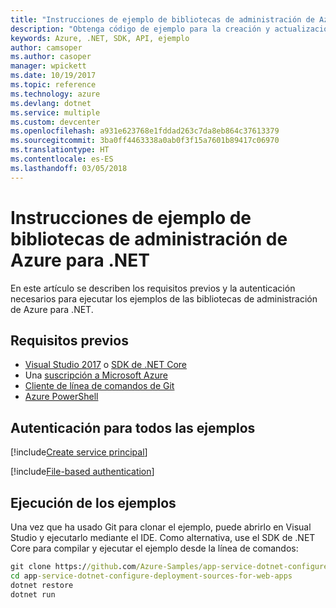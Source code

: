 ```yaml
---
title: "Instrucciones de ejemplo de bibliotecas de administración de Azure para .NET"
description: "Obtenga código de ejemplo para la creación y actualización de recursos mediante las bibliotecas de administración de Azure para .NET."
keywords: Azure, .NET, SDK, API, ejemplo
author: camsoper
ms.author: casoper
manager: wpickett
ms.date: 10/19/2017
ms.topic: reference
ms.technology: azure
ms.devlang: dotnet
ms.service: multiple
ms.custom: devcenter
ms.openlocfilehash: a931e623768e1fddad263c7da8eb864c37613379
ms.sourcegitcommit: 3ba0ff4463338a0ab0f3f15a7601b89417c06970
ms.translationtype: HT
ms.contentlocale: es-ES
ms.lasthandoff: 03/05/2018
---
```

# <a name="azure-management-libraries-for-net-sample-instructions"></a>Instrucciones de ejemplo de bibliotecas de administración de Azure para .NET

En este artículo se describen los requisitos previos y la autenticación necesarios para ejecutar los ejemplos de las bibliotecas de administración de Azure para .NET.

## <a name="prerequisties"></a>Requisitos previos 

* [Visual Studio 2017](https://www.visualstudio.com/vs/) o [SDK de .NET Core](https://www.microsoft.com/net/download/core)
* Una [suscripción a Microsoft Azure](https://azure.microsoft.com/free/)
* [Cliente de línea de comandos de Git](https://git-scm.com/)
* [Azure PowerShell](/powershell/azure/install-azurerm-ps)

## <a name="authentication-for-all-samples"></a>Autenticación para todos las ejemplos

[!include[Create service principal](includes/create-sp.md)]

[!include[File-based authentication](includes/file-based-auth.md)]

## <a name="running-the-samples"></a>Ejecución de los ejemplos

Una vez que ha usado Git para clonar el ejemplo, puede abrirlo en Visual Studio y ejecutarlo mediante el IDE.  Como alternativa, use el SDK de .NET Core para compilar y ejecutar el ejemplo desde la línea de comandos:

```cmd
git clone https://github.com/Azure-Samples/app-service-dotnet-configure-deployment-sources-for-web-apps.git
cd app-service-dotnet-configure-deployment-sources-for-web-apps
dotnet restore
dotnet run
```